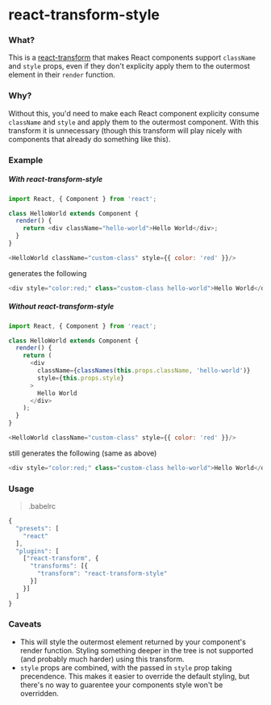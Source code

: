 # react-transform-style

### What?
This is a [react-transform](https://github.com/gaearon/babel-plugin-react-transform) that makes React components support `className` and `style` props, even if they don't explicity apply them to the outermost element in their `render` function.

### Why?

Without this, you'd need to make each React component explicity consume `className` and `style` and apply them to the outermost component. With this transform it is unnecessary (though this transform will play nicely with components that already do something like this).

### Example

##### __*With*__ react-transform-style

```js
import React, { Component } from 'react';

class HelloWorld extends Component {
  render() {
    return <div className="hello-world">Hello World</div>;
  }
}
```

```js
<HelloWorld className="custom-class" style={{ color: 'red' }}/>
```
generates the following
```js
<div style="color:red;" class="custom-class hello-world">Hello World</div>
```

##### __*Without*__ react-transform-style

```js
import React, { Component } from 'react';

class HelloWorld extends Component {
  render() {
    return (
      <div
        className={classNames(this.props.className, 'hello-world')}
        style={this.props.style}
      >
        Hello World
      </div>
    );
  }
}
```

```js
<HelloWorld className="custom-class" style={{ color: 'red' }}/>
```
still generates the following (same as above)
```js
<div style="color:red;" class="custom-class hello-world">Hello World</div>
```

### Usage

> .babelrc

```js
{
  "presets": [
    "react"
  ],
  "plugins": [
    ["react-transform", {
      "transforms": [{
        "transform": "react-transform-style"
      }]
    }]
  ]
}
```

### Caveats

- This will style the outermost element returned by your component's render function. Styling something deeper in the tree is not supported (and probably much harder) using this transform.
- `style` props are combined, with the passed in `style` prop taking precendence. This makes it easier to override the default styling, but there's no way to guarentee your components style won't be overridden.
